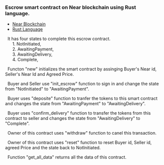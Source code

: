 ### Escrow smart contract on Near blockchain using Rust language.
  * [Near Blockchain](https://near.org/)  
  * [Rust Language](https://www.rust-lang.org/) 
  
&nbsp; It has four states to complete this escrow contract.  
&nbsp;&nbsp;&nbsp;&nbsp;&nbsp; 1. NotInitiated,  
&nbsp;&nbsp;&nbsp;&nbsp;&nbsp; 2. AwaitingPayment,  
&nbsp;&nbsp;&nbsp;&nbsp;&nbsp; 3. AwaitingDelivery,  
&nbsp;&nbsp;&nbsp;&nbsp;&nbsp; 4. Complete, 
	
&nbsp; Functon "new" initializes the smart contract by assinging Buyer's Near id, Seller's Near Id and Agreed Price. 

&nbsp; Buyer and Seller use "init_escrow" function to sign in and change the state from "NotInitiated" to "AwaitingPayment".
    	
&nbsp; Buyer uses "deposite" function to tranfer the tokens to this smart contract and changes the state from "AwaitingPayment" to "AwaitingDelivery".
    	
&nbsp; Buyer uses "confirm_delivery" function to transfer the tokens from this contract to seller and changes the state from "AwaitingDelivery" to "Complete".
    	
&nbsp; Owner of this contract uses "withdraw" function to canel this transaction.
    	
&nbsp; Owner of this contract uses "reset" function to reset Buyer id, Seller id, agreed Price and the state back to NotInitiated.
    	
&nbsp; Function "get_all_data" returns all the data of this contract.
